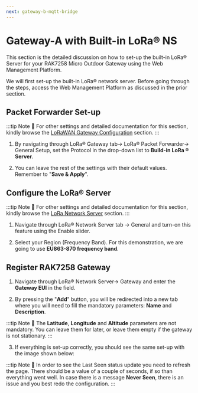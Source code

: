 ```yaml
---
next: gateway-b-mqtt-bridge
---
```


# Gateway-A with Built-in LoRa® NS

This section is the detailed discussion on how to set-up the built-in LoRa® Server for your RAK7258 Micro Outdoor Gateway using the Web Management Platform.

We will first set-up the built-in LoRa®  network server. Before going through the steps, access the Web Management Platform as discussed in the prior section.

## Packet Forwarder Set-up

:::tip Note
:pencil: For other settings and detailed documentation for this section, kindly browse the [LoRaWAN Gateway Configuration](https://doc.rakwireless.com/rak7249-macro-outdoor-gateway/lora-gateway-configuration#general-setup) section.
:::

1. By navigating through LoRa® Gateway tab-> LoRa® Packet Forwarder-> General Setup, set the Protocol in the drop-down list to **Build-in LoRa ® Server**.

2. You can leave the rest of the settings with their default values. Remember to "**Save & Apply**".

<rk-img
  src="/assets/images/quick-start-guide/rak7258/7.rak-gateway-mesh-rak811/build-in-lora-server.png"
  width="100%"
  figure-number="1"
  caption="Build-in LoRa Server Protocol in Gateway"
/>

## Configure the LoRa® Server

:::tip Note
:pencil: For other settings and detailed documentation for this section, kindly browse the [LoRa Network Server](\https://doc.rakwireless.com/rak7249-macro-outdoor-gateway/lora-network-server#2-general) section.
:::

1. Navigate through LoRa® Network Server tab -> General and turn-on this feature using the Enable slider. 

2. Select your Region (Frequency Band). For this demonstration, we are going to use **EU863-870 frequency band**.

<rk-img
  src="/assets/images/quick-start-guide/rak7258/7.rak-gateway-mesh-rak811/lora-network-server-general.png"
  width="100%"
  figure-number="2"
  caption="LoRa Network Server General"
/>

## Register RAK7258 Gateway

1. Navigate through LoRa® Network Server-> Gateway and enter the **Gateway EUI** in the field.

<rk-img
  src="/assets/images/quick-start-guide/rak7258/7.rak-gateway-mesh-rak811/adding-gateway-eui.png"
  width="100%"
  figure-number="3"
  caption="Adding Gateway EUI"
/>

2. By pressing the "**Add**" button, you will be redirected into a new tab where you will need to fill the mandatory parameters: **Name** and **Description**.

:::tip Note
:pencil: The **Latitude**, **Longitude** and **Altitude** parameters are not mandatory. You can leave them for later, or leave them empty if the gateway is not stationary.
:::

3. If everything is set-up correctly, you should see the same set-up with the image shown below:

:::tip Note
:pencil: In order to see the Last Seen status update you need to refresh the page. There should be a value of a couple of seconds, if so than everything went well. In case there is a message **Never Seen**, there is an issue and you best redo the configuration.
:::

<rk-img
  src="/assets/images/quick-start-guide/rak7258/7.rak-gateway-mesh-rak811/gateway-successful-add.jpg"
  width="100%"
  figure-number="4"
  caption="Gateway Successful Adding"
/>

